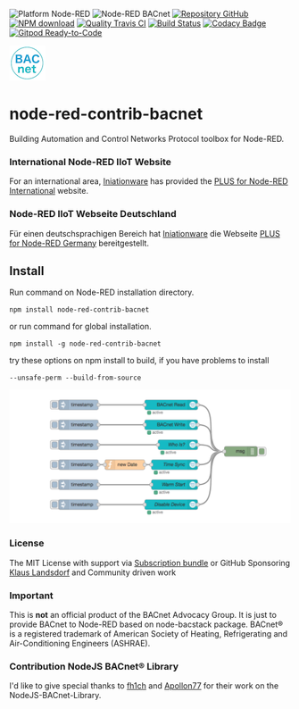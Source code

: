 ![Platform Node-RED](http://b.repl.ca/v1/Platform-Node--RED-red.png)
![Node-RED BACnet](http://b.repl.ca/v1/Contribution-BACnet-blue.png)
[![Repository GitHub](http://b.repl.ca/v1/Repository-GitHub-orange.png)](https://github.com/BiancoRoyal/node-red-contrib-bacnet)
[![NPM download](https://img.shields.io/npm/dm/node-red-contrib-bacnet.svg)](http://www.npm-stats.com/~packages/node-red-contrib-bacnet)
[![Quality Travis CI](http://b.repl.ca/v1/Quality-Travis_CI-green.png)](https://travis-ci.org/BiancoRoyal/node-red-contrib-bacnet)
[![Build Status](https://travis-ci.org/BiancoRoyal/node-red-contrib-bacnet.svg?branch=master)](https://travis-ci.org/BiancoRoyal/node-red-contrib-bacnet)
[![Codacy Badge](https://api.codacy.com/project/badge/Grade/6cbeb40ab5604b3ab99e6badc9469e8a)](https://www.codacy.com/gh/BiancoRoyal/node-red-contrib-bacnet?utm_source=github.com&amp;utm_medium=referral&amp;utm_content=BiancoRoyal/node-red-contrib-bacnet&amp;utm_campaign=Badge_Grade)
[![Gitpod Ready-to-Code](https://img.shields.io/badge/Gitpod-ready--to--code-blue?logo=gitpod)](https://gitpod.io/#https://github.com/BiancoRoyal/node-red-contrib-bacnet)

[![nodemodbus64](images/bacnet-icon-quad64.png)](http://www.bacnet.org/)

# node-red-contrib-bacnet

Building Automation and Control Networks Protocol toolbox for Node-RED.

### International Node-RED IIoT Website

For an international area, [Iniationware][6] has provided the [PLUS for Node-RED International][8] website.

### Node-RED IIoT Webseite Deutschland

Für einen deutschsprachigen Bereich hat [Iniationware][6] die Webseite [PLUS for Node-RED Germany][7] bereitgestellt.


## Install

Run command on Node-RED installation directory.

	npm install node-red-contrib-bacnet 

or run command for global installation.

	npm install -g node-red-contrib-bacnet 

try these options on npm install to build, if you have problems to install

    --unsafe-perm --build-from-source
    
![Flow Example](images/BACnetFlowExamples.png)

### License

The MIT License with support via [Subscription bundle][3] or GitHub Sponsoring
[Klaus Landsdorf][1] and Community driven work

### Important

This is **not** an official product of the BACnet Advocacy Group.
It is just to provide BACnet to Node-RED based on node-bacstack package.
BACnet® is a registered trademark of American Society of Heating, Refrigerating and Air-Conditioning Engineers (ASHRAE). 

### Contribution NodeJS BACnet® Library

I'd like to give special thanks to [fh1ch][2] and [Apollon77][4] for their work on the NodeJS-BACnet-Library. 


[1]:https://github.com/sponsors/biancode
[2]:https://github.com/fh1ch
[3]:https://noderedplus.de/
[4]:https://github.com/Apollon77
[5]:https://github.com/BiancoRoyal
[6]:https://github.com/Iniationware
[7]:https://node-red-plus.de/
[8]:http://node-red.plus/
